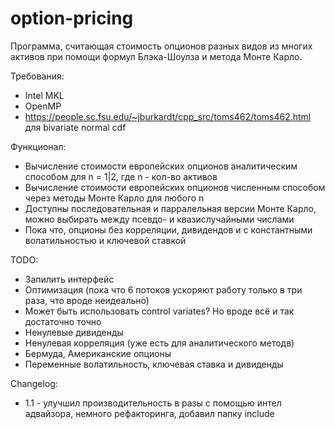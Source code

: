 # option-pricing
Программа, считающая стоимость опционов разных видов из многих активов при помощи формул Блэка-Шоулза и метода Монте Карло.

Требования:
 - Intel MKL
 - OpenMP
 - https://people.sc.fsu.edu/~jburkardt/cpp_src/toms462/toms462.html для bivariate normal cdf

Функционал:
 - Вычисление стоимости европейских опционов аналитическим способом для n = 1|2, где n - кол-во активов
 - Вычисление стоимости европейских опционов численным способом через методы Монте Карло для любого n
 - Доступны последовательная и парралельная версии Монте Карло, можно выбирать между псевдо- и квазислучайными числами
 - Пока что, опционы без корреляции, дивидендов и с константными волатильностью и ключевой ставкой

TODO:
 - Запилить интерфейс
 - Оптимизация (пока что 6 потоков ускоряют работу только в три раза, что вроде неидеально)
 - Может быть использовать control variates? Но вроде всё и так достаточно точно
 - Ненулевые дивиденды
 - Ненулевая корреляция (уже есть для аналитического методв)
 - Бермуда, Американские опционы
 - Переменные волатильность, ключевая ставка и дивиденды


Changelog:
 - 1.1 - улучшил производительность в разы с помощью интел адвайзора, немного рефакторинга, добавил папку include
 
